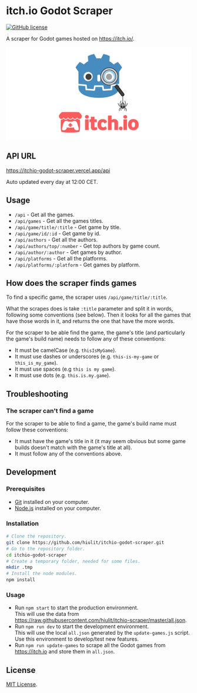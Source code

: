 # itch.io Godot Scraper

[![GitHub license](https://img.shields.io/github/license/hiulit/itchio-godot-scraper?style=flat-square)](https://github.com/hiulit/itchio-godot-scraper/blob/master/LICENSE)

A scraper for Godot games hosted on https://itch.io/.

![itch.io Godot scraper banner](itchio-godot-scraper-banner.jpg)

## API URL

https://itchio-godot-scraper.vercel.app/api

Auto updated every day at 12:00 CET.

## Usage

- `/api` - Get all the games.
- `/api/games` - Get all the games titles.
- `/api/game/title/:title` - Get game by title.
- `/api/game/id/:id` - Get game by id.
- `/api/authors` - Get all the authors.
- `/api/authors/top/:number` - Get top authors by game count.
- `/api/author/:author` - Get games by author.
- `/api/platforms` - Get all the platforms.
- `/api/platforms/:platform` - Get games by platform.

## How does the scraper finds games

To find a specific game, the scraper uses `/api/game/title/:title`.

What the scrapes does is take `:title` parameter and split it in words, following some conventions (see below). Then it looks for all the games that have those words in it, and returns the one that have the more words.

For the scraper to be able find the game, the game's title (and particularly the game's build name) needs to follow any of these conventions:

- It must be camelCase (e.g. `thisIsMyGame`).
- It must use dashes or underscores (e.g. `this-is-my-game` or `this_is_my_game`).
- It must use spaces (e.g `this is my game`).
- It must use dots (e.g. `this.is.my.game`).

## Troubleshooting

### The scraper can't find a game

For the scraper to be able to find a game, the game's build name must follow these conventions:

- It must have the game's title in it (it may seem obvious but some game builds doesn't match with the game's title at all).
- It must follow any of the conventions above.

## Development

### Prerequisites

* [Git](https://git-scm.com/) installed on your computer.
* [Node.js](https://nodejs.org/en/) installed on your computer.

### Installation

```bash
# Clone the repository.
git clone https://github.com/hiulit/itchio-godot-scraper.git
# Go to the repository folder.
cd itchio-godot-scraper
# Create a temporary folder, needed for some files.
mkdir .tmp
# Install the node modules.
npm install
```

### Usage

* Run `npm start` to start the production environment.  
This will use the data from https://raw.githubusercontent.com/hiulit/itchio-scraper/master/all.json.
* Run `npm run dev` to start the development environment.  
This will use the local `all.json` generated by the `update-games.js` script.  
Use this environment to develop/test new features.
* Run `npm run update-games` to scrape all the Godot games from https://itch.io and store them in `all.json`.

## License

[MIT License](LICENSE).
